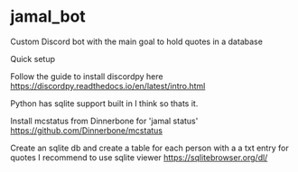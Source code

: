 # jamal_bot 
Custom Discord bot with the main goal to hold quotes in a database 


Quick setup 

Follow the guide to install discordpy here 
https://discordpy.readthedocs.io/en/latest/intro.html 

Python has sqlite support built in I think so thats it. 


Install mcstatus from Dinnerbone for 'jamal status' 
https://github.com/Dinnerbone/mcstatus 

Create an sqlite db and create a table for each person with a a txt entry for quotes 
I recommend to use sqlite viewer 
https://sqlitebrowser.org/dl/ 
